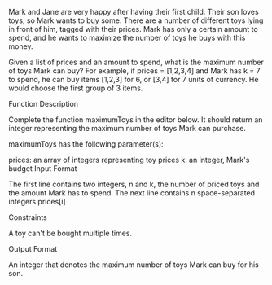 Mark and Jane are very happy after having their first child. Their son loves toys, so Mark wants to buy some. There are a number of different toys lying in front of him, tagged with their prices. Mark has only a certain amount to spend, and he wants to maximize the number of toys he buys with this money.

Given a list of prices and an amount to spend, what is the maximum number of toys Mark can buy? For example, if prices = [1,2,3,4] and Mark has k = 7 to spend, he can buy items [1,2,3] for 6, or [3,4] for 7 units of currency. He would choose the first group of 3 items.

Function Description

Complete the function maximumToys in the editor below. It should return an integer representing the maximum number of toys Mark can purchase.

maximumToys has the following parameter(s):

prices: an array of integers representing toy prices
k: an integer, Mark's budget
Input Format

The first line contains two integers, n and k, the number of priced toys and the amount Mark has to spend.
The next line contains n space-separated integers prices[i]

Constraints




A toy can't be bought multiple times.

Output Format

An integer that denotes the maximum number of toys Mark can buy for his son.
